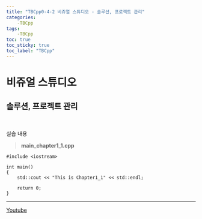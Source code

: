 ```yaml
---
title: "TBCpp0-4-2 비쥬얼 스튜디오 - 솔루션, 프로젝트 관리"
categories: 
	-TBCpp
tags:
	-TBCpp
toc: true
toc_sticky: true
toc_label: "TBCpp"
---
```


# 비쥬얼 스튜디오

## 솔루션, 프로젝트 관리

<br>

실습 내용

> **main_chapter1_1.cpp**

```
#include <iostream>

int main()
{
	std::cout << "This is Chapter1_1" << std::endl;

	return 0;
}
```

---

[Youtube](https://www.youtube.com/watch?v=aFvR-JHWp_g&list=PLNfg4W25Tapw5Yx4yuExHNybBIUk68aNz&index=7)
